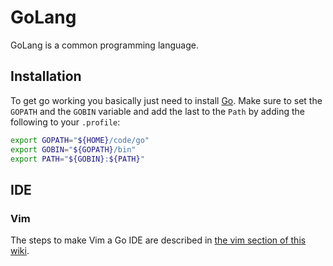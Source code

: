 # GoLang

GoLang is a common programming language.

## Installation

To get go working you basically just need to install [Go](https://golang.org/doc/install).
Make sure to set the `GOPATH` and the `GOBIN` variable and add the last to the `Path`
by adding the following to your `.profile`:

```sh
export GOPATH="${HOME}/code/go"
export GOBIN="${GOPATH}/bin"
export PATH="${GOBIN}:${PATH}"
```

## IDE

### Vim

The steps to make Vim a Go IDE are described in [the vim section of this wiki](../linux/vim/golang.md).
